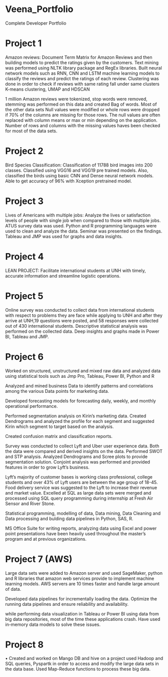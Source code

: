 # Veena_Portfolio
Complete Developer Portfolio 

# Project 1
Amazon reviews: Document Term Matrix for Amazon Reviews and then building models to predict the ratings given by the customers. Text mining was performed using NLTK library package and RegEx libraries. Built neural network models such as RNN, CNN and LSTM machine learning models to classify the reviews and predict the ratings of each review. Clustering was done in order to check if reviews with same rating fall under same clusters K-means clustering, UMAP and HDSCAN

1 million Amazon reviews were tokenized, stop words were removed, stemming was performed on this data and created Bag of words. Most of the other data sets Null values were modified or whole rows were dropped if 70% of the columns are missing for those rows. The null values are often replaced with column means or max or min depending on the application. Number of rows and columns with the missing values haves been checked for most of the data sets.

# Project 2
Bird Species Classification: Classification of 11788 bird images into 200 classes. Classified using VGG16 and VGG19 pre trained models. Also, classified the birds using basic CNN and Dense neural network models. Able to get accuracy of 96% with Xception pretrained model.

# Project 3

Lives of Americans with multiple jobs: Analyze the lives or satisfaction levels of people with single job when compared to those with multiple jobs. ATUS survey data was used. Python and R programming languages were used to clean and analyze the data. Seminar was presented on the findings. Tableau and JMP was used for graphs and data insights. 

# Project 4

LEAN PROJECT: Facilitate international students at UNH with timely, accurate information and streamline logistic operations.

# Project 5

Online survey was conducted to collect data from international students with respect to problems they are face while applying to UNH and after they arrive at UNH,19 questions were posted, and 58 responses were collected out of 430 international students. Descriptive statistical analysis was performed on the collected data. Deep insights and graphs made in Power BI, Tableau and JMP.

# Project 6

Worked on structured, unstructured and mixed raw data and analyzed data using statistical tools such as Jmp Pro, Tableau, Power BI, Python and R

Analyzed and mined business Data to identify patterns and correlations among the various Data points for marketing data. 

Developed forecasting models for forecasting daily, weekly, and monthly operational performance. 

Performed segmentation analysis on Kirin’s marketing data. Created Dendrograms and analyzed the profile for each segment and suggested Kirin which segment to target based on the analysis. 

Created confusion matrix and classification reports.

Survey was conducted to collect Lyft and Uber user experience data. Both the data were compared and derived insights on the data. Performed SWOT and STP analysis. Analyzed Dendrograms and Scree plots to provide segmentation solution. Conjoint analysis was performed and provided features in order to grow Lyft’s business. 

Lyft’s majority of customer bases is working class professional, college students and over 43% of Lyft users are between the age group of 18-45.  Food delivery service was suggested to the Lyft to increase their revenue and market value.
Excelled at SQL as large data sets were merged and processed using SQL query programming during internship at Fresh Air Sensor and River Stone.

Statistical programming, modelling of data, Data mining, Data Cleaning and Data processing and bulding data pipelines in Python, SAS, R.

MS Office Suite for writing reports, analyzing data using Excel and power point presentations have been heavily used throughout the master’s program and at previous organizations. 

# Project 7 (AWS)
Large data sets were added to Amazon server and used SageMaker, python and R libraries that amazon web services provide to implement machine learning models. AWS servers are 10 times faster and handle large amount of data.

Developed data pipelines for incrementally loading the data. Optimize the running data pipelines and ensure reliability and availability.

while performing data visualization in Tableau or Power BI using data from big data repositories, most of the time these applications crash. Have used in-memory data models to solve these issues.

# Project 8
•	Created and worked on Mango DB and hive on a project used Hadoop and SQL queries, Pyspartk in order to access and modify the large data sets in the data base. Used Map-Reduce functions to process these big data.

